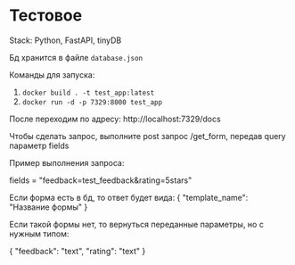 # Тестовое

Stack: Python, FastAPI, tinyDB

Бд хранится в файле ```database.json```

Команды для запуска:

1. ```docker build . -t test_app:latest ```
2. ```docker run -d -p 7329:8000 test_app ```

После переходим по адресу: http://localhost:7329/docs

Чтобы сделать запрос, выполните post запрос /get_form, передав query параметр fields

Пример выполнения запроса:

fields = "feedback=test_feedback&rating=5stars"

Если форма есть в бд, то ответ будет вида:
{
  "template_name": "Название формы"
}

Если такой формы нет, то вернуться переданные параметры, но с нужным типом:

{
  "feedback": "text",
  "rating": "text"
}
